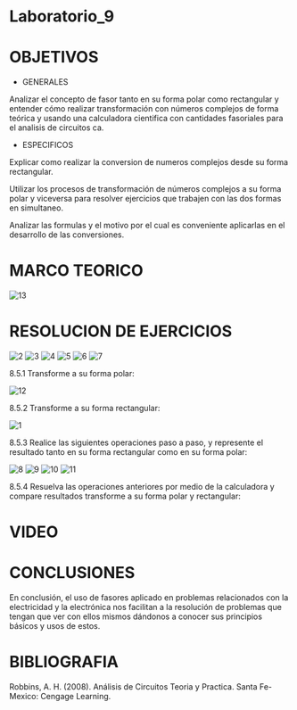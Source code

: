 # Laboratorio_9
# OBJETIVOS
* GENERALES

Analizar el concepto de fasor tanto en su forma polar como rectangular y entender cómo realizar transformación con números complejos de forma teórica y usando una calculadora cientifica con cantidades fasoriales para el analisis de circuitos ca.

* ESPECIFICOS

Explicar como realizar la conversion de numeros complejos desde su forma rectangular.

Utilizar los procesos de transformación de números complejos a su forma polar y viceversa para resolver ejercicios que trabajen con las dos formas en simultaneo.

Analizar las formulas y el motivo por el cual es conveniente aplicarlas en el desarrollo de las conversiones.
# MARCO TEORICO

![13](https://user-images.githubusercontent.com/85193519/133292711-8c64e02c-59f8-42a1-97f5-155926c09e4a.jpg)

# RESOLUCION DE EJERCICIOS
![2](https://user-images.githubusercontent.com/85193519/133291805-b39b5885-992c-4a25-b723-5467623c722d.jpg)
![3](https://user-images.githubusercontent.com/85193519/133291818-8575296d-285f-4c1c-b409-8ffb06aa0ef1.jpg)
![4](https://user-images.githubusercontent.com/85193519/133291837-cef87a39-36de-4909-9473-0b563cc1a3b4.jpg)
![5](https://user-images.githubusercontent.com/85193519/133291860-3acb5315-7423-4e9c-8c89-e572002e55d9.jpg)
![6](https://user-images.githubusercontent.com/85193519/133291877-bf6df15e-2adf-49f7-a698-310e54a0d4ca.jpg)
![7](https://user-images.githubusercontent.com/85193519/133291908-6e115544-65b1-4fa9-bb19-e9af9478e5ea.jpg)

8.5.1 Transforme a su forma polar:

![12](https://user-images.githubusercontent.com/85193519/133292198-dbece260-c223-4a05-9484-d19525f71895.jpg)

8.5.2 Transforme a su forma rectangular:

![1](https://user-images.githubusercontent.com/85193519/133176583-81bd733d-2ed1-444e-99b7-f6008cbf7d04.jpg)

8.5.3 Realice las siguientes operaciones paso a paso, y represente el resultado tanto en su forma rectangular como en su forma polar:

![8](https://user-images.githubusercontent.com/85193519/133291941-c1d90fdb-304e-4aad-9280-a1740f4e3050.jpg)
![9](https://user-images.githubusercontent.com/85193519/133291983-0401445a-49ec-4e4e-a7d0-92b021eac3e3.jpg)
![10](https://user-images.githubusercontent.com/85193519/133291999-0b098faf-fe68-42d8-9a8a-4210ea9afa60.jpg)
![11](https://user-images.githubusercontent.com/85193519/133292015-75d44f01-7283-49f4-a899-4a28071820da.jpg)

8.5.4 Resuelva las operaciones anteriores por medio de la calculadora y compare resultados transforme a su forma polar y rectangular:


# VIDEO

# CONCLUSIONES

En conclusión, el uso de fasores aplicado en problemas relacionados con la electricidad y la electrónica nos facilitan a la resolución de problemas que tengan que ver con ellos mismos dándonos a conocer sus principios básicos y usos de estos.

# BIBLIOGRAFIA
Robbins, A. H. (2008). Análisis de Circuitos Teoria y Practica. Santa Fe-Mexico: Cengage Learning.
